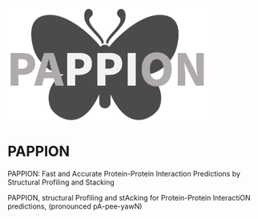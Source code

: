 <img src="https://github.com/akiyamalab/PAPPION/blob/master/pappion.png" width="400">

# PAPPION
PAPPION: Fast and Accurate Protein-Protein Interaction Predictions by Structural Profiling and Stacking

PAPPION, structural Profiling and stAcking for Protein-Protein InteractiON predictions, (pronounced pA-pee-yawN) 
